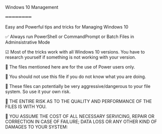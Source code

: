 Windows 10 Management

➖➖➖➖➖➖➖➖



Easy and Powerful tips and tricks for Managing Windows 10


✅ Always run PowerShell or CommandPrompt or Batch Files in Adminsistrative Mode

☑ Most of the tricks work with all Windows 10 versions. You have to research yourself if something is not working with your version.


🛑 The files mentioned here are for the use of Power users only. 

🛑 You should not use this file if you do not know what you are doing.

🛑 These files can potentially be very aggressive/dangerous to your file system. So use it your own risk.

🛑 THE ENTIRE RISK AS TO THE QUALITY AND PERFORMANCE OF THE FILES IS WITH YOU.  

🛑 YOU ASSUME THE COST OF ALL NECESSARY SERVICING, REPAIR OR CORRECTION IN CASE OF FAILURE; DATA LOSS OR ANY OTHER KIND OF DAMAGES TO YOUR SYSTEM:


